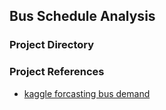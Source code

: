 ## **Bus Schedule Analysis**

### **Project Directory**


### **Project References**
- [kaggle forcasting bus demand](https://www.kaggle.com/code/serdargundogdu/forecasting-bus-demand-with-time-series)